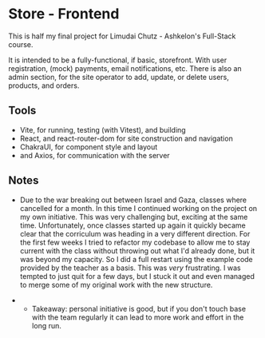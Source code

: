 # Store - Frontend

This is half my final project for Limudai Chutz - Ashkelon's Full-Stack course.

It is intended to be a fully-functional, if basic, storefront. With user registration, (mock) payments, email notifications, etc.
There is also an admin section, for the site operator to add, update, or delete users, products, and orders.

## Tools

- Vite, for running, testing (with Vitest), and building
- React, and react-router-dom for site construction and navigation
- ChakraUI, for component style and layout
- and Axios, for communication with the server

## Notes

- Due to the war breaking out between Israel and Gaza, classes where cancelled for a month. In this time I continued
  working on the project on my own initiative. This was very challenging but, exciting at the same time. Unfortunately, once
  classes started up again it quickly became clear that the corriculum was heading in a very different direction. For the
  first few weeks I tried to refactor my codebase to allow me to stay current with the class without throwing out what I'd
  already done, but it was beyond my capacity. So I did a full restart using the example code provided by the teacher as
  a basis. This was _very_ frustrating. I was tempted to just quit for a few days, but I stuck it out and even managed to
  merge some of my original work with the new structure.

- - Takeaway: personal initiative is good, but if you don't touch base with the team regularly it can lead to more work
    and effort in the long run.
